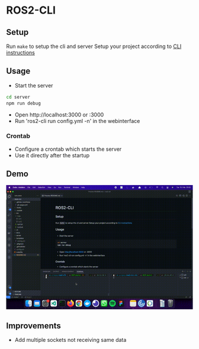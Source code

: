 # ROS2-CLI

## Setup

Run `make` to setup the cli and server
Setup your project according to [CLI instructions](./cli/README.md)

## Usage

- Start the server 
```bash
cd server 
npm run debug
```
- Open http://localhost:3000 or <remote-ip>:3000
- Run 'ros2-cli run config.yml -n' in the webinterface

### Crontab

- Configure a crontab which starts the server
- Use it directly after the startup

## Demo

![ros2-cli-demo](./images/ros2-cli-demo.gif)

## Improvements

- Add multiple sockets not receiving same data

